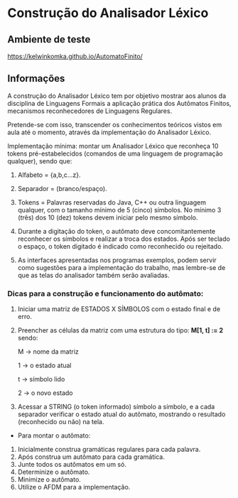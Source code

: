 # Construção do Analisador Léxico

## Ambiente de teste

https://kelwinkomka.github.io/AutomatoFinito/

## Informações

A construção do Analisador Léxico tem por objetivo mostrar aos alunos da disciplina de Linguagens Formais a aplicação prática dos Autômatos Finitos, mecanismos reconhecedores de Linguagens Regulares.

Pretende-se com isso, transcender os conhecimentos teóricos vistos em aula até o momento, através da implementação do Analisador Léxico.

Implementação mínima: montar um Analisador Léxico que reconheça 10 tokens pré-estabelecidos (comandos de uma linguagem de programação qualquer), sendo que:

1. Alfabeto = {a,b,c...z}.

2. Separador = (branco/espaço).

3. Tokens = Palavras reservadas do Java, C++ ou outra linguagem qualquer, com o tamanho mínimo de 5 (cinco) símbolos. No mínimo 3 (três) dos 10 (dez) tokens devem iniciar pelo mesmo símbolo.

1. Durante a digitação do token, o autômato deve concomitantemente reconhecer os símbolos e realizar a troca dos estados. Após ser teclado o espaço, o token digitado é indicado como reconhecido ou rejeitado.

2. As interfaces apresentadas nos programas exemplos, podem servir como sugestões para a implementação do trabalho, mas lembre-se de que as telas do analisador também serão avaliadas.

### Dicas para a construção e funcionamento do autômato:
1. Iniciar uma matriz de ESTADOS X SÍMBOLOS com o estado final e de erro.
2. Preencher as células da matriz com uma estrutura do tipo: **M[1, t] := 2** sendo:

    M -> nome da matriz
    
    1 -> o estado atual
    
    t -> símbolo lido
    
    2 -> o novo estado

3. Acessar a STRING (o token informado) símbolo a símbolo, e a cada separador verificar o estado atual do autômato, mostrando o resultado (reconhecido ou não) na tela.

* Para montar o autômato:
1. Inicialmente construa gramáticas regulares para cada palavra.
2. Após construa um autômato para cada gramática.
3. Junte todos os autômatos em um só.
4. Determinize o autômato.
5. Minimize o autômato.
6. Utilize o AFDM para a implementação.
